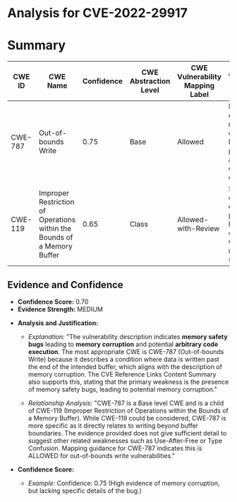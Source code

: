 # Analysis for CVE-2022-29917

# Summary
| CWE ID  | CWE Name   | Confidence | CWE Abstraction Level | CWE Vulnerability Mapping Label | CWE-Vulnerability Mapping Notes |
|-----------------|---------------------------------------------------------------------------------|----------------------|-----------------------------|------------------------------------|------------------------------------------------------|
| CWE-787 | Out-of-bounds Write | 0.75 | Base | Allowed | Root cause due to memory corruption leading to potential arbitrary code execution. |
| CWE-119 | Improper Restriction of Operations within the Bounds of a Memory Buffer | 0.65 | Class | Allowed-with-Review | Secondary candidate due to potential buffer overflow, but CWE-787 is more specific. |

## Evidence and Confidence

*   **Confidence Score:** 0.70
*   **Evidence Strength:** MEDIUM

- **Analysis and Justification:**  
  - *Explanation:* "The vulnerability description indicates **memory safety bugs** leading to **memory corruption** and potential **arbitrary code execution**. The most appropriate CWE is CWE-787 (Out-of-bounds Write) because it describes a condition where data is written past the end of the intended buffer, which aligns with the description of memory corruption. The CVE Reference Links Content Summary also supports this, stating that the primary weakness is the presence of memory safety bugs, leading to potential memory corruption."
  
  - *Relationship Analysis:* "CWE-787 is a Base level CWE and is a child of CWE-119 (Improper Restriction of Operations within the Bounds of a Memory Buffer). While CWE-119 could be considered, CWE-787 is more specific as it directly relates to writing beyond buffer boundaries. The evidence provided does not give sufficient detail to suggest other related weaknesses such as Use-After-Free or Type Confusion. Mapping guidance for CWE-787 indicates this is ALLOWED for out-of-bounds write vulnerabilities."

- **Confidence Score:**  
  - *Example:* Confidence: 0.75 (High evidence of memory corruption, but lacking specific details of the bug.)